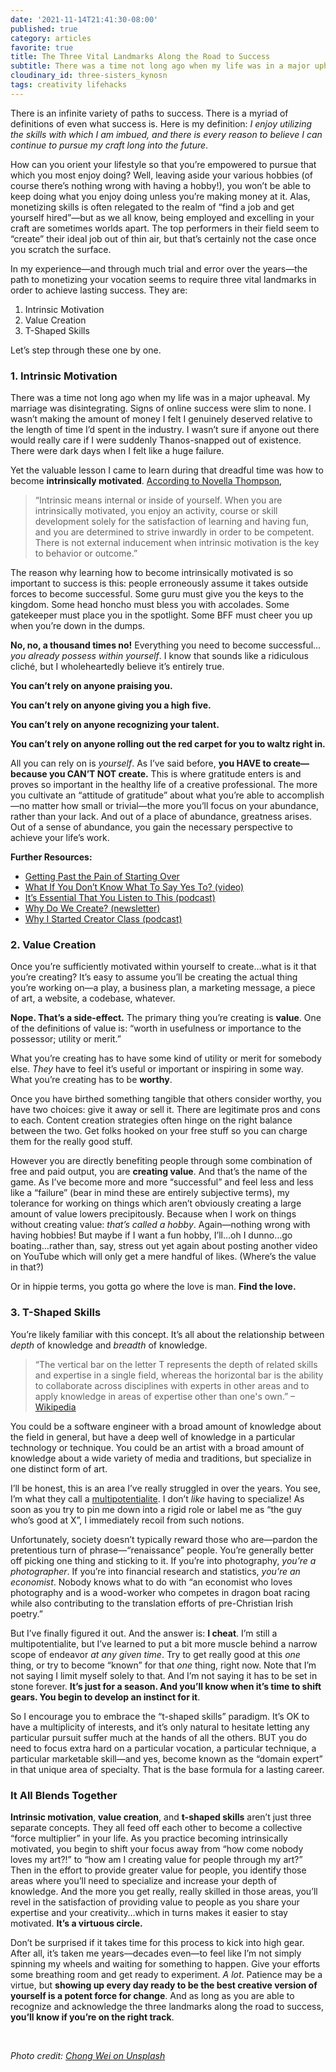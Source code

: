 ```yaml
---
date: '2021-11-14T21:41:30-08:00'
published: true
category: articles
favorite: true
title: The Three Vital Landmarks Along the Road to Success
subtitle: There was a time not long ago when my life was in a major upheaval. Signs of online success were slim to none. I wasn’t sure if anyone out there would really care if I were suddenly Thanos-snapped out of existence. Yet the valuable lesson I came to learn during that dreadful time was how to become intrinsically motivated, the significance of value creation, and the trick of cultivating T-shaped skills.
cloudinary_id: three-sisters_kynosn
tags: creativity lifehacks
---
```


There is an infinite variety of paths to success. There is a myriad of definitions of even what success is. Here is my definition: _I enjoy utilizing the skills with which I am imbued, and there is every reason to believe I can continue to pursue my craft long into the future_.

How can you orient your lifestyle so that you’re empowered to pursue that which you most enjoy doing? Well, leaving aside your various hobbies (of course there’s nothing wrong with having a hobby!), you won’t be able to keep doing what you enjoy doing unless you’re making money at it. Alas, monetizing skills is often relegated to the realm of “find a job and get yourself hired”—but as we all know, being employed and excelling in your craft are sometimes worlds apart. The top performers in their field seem to “create” their ideal job out of thin air, but that’s certainly not the case once you scratch the surface.

In my experience—and through much trial and error over the years—the path to monetizing your vocation seems to require three vital landmarks in order to achieve lasting success. They are:

1. Intrinsic Motivation
2. Value Creation
3. T-Shaped Skills

Let’s step through these one by one.

### 1. Intrinsic Motivation

There was a time not long ago when my life was in a major upheaval. My marriage was disintegrating. Signs of online success were slim to none. I wasn’t making the amount of money I felt I genuinely deserved relative to the length of time I’d spent in the industry. I wasn’t sure if anyone out there would really care if I were suddenly Thanos-snapped out of existence. There were dark days when I felt like a huge failure.

Yet the valuable lesson I came to learn during that dreadful time was how to become **intrinsically motivated**. [According to Novella Thompson](https://www.leaf.tv/5147186/the-difference-between-intrinsic-motivation-extrinsic-motivation/),

> “Intrinsic means internal or inside of yourself. When you are intrinsically motivated, you enjoy an activity, course or skill development solely for the satisfaction of learning and having fun, and you are determined to strive inwardly in order to be competent. There is not external inducement when intrinsic motivation is the key to behavior or outcome.”

The reason why learning how to become intrinsically motivated is so important to success is this: people erroneously assume it takes outside forces to become successful. Some guru must give you the keys to the kingdom. Some head honcho must bless you with accolades. Some gatekeeper must place you in the spotlight. Some BFF must cheer you up when you’re down in the dumps.

**No, no, a thousand times no!** Everything you need to become successful…_you already possess within yourself_. I know that sounds like a ridiculous cliché, but I wholeheartedly believe it’s entirely true.

**You can’t rely on anyone praising you.**

**You can’t rely on anyone giving you a high five.**

**You can’t rely on anyone recognizing your talent.**

**You can’t rely on anyone rolling out the red carpet for you to waltz right in.**

All you can rely on is _yourself_. As I’ve said before, **you HAVE to create—because you CAN’T NOT create.** This is where gratitude enters is and proves so important in the healthy life of a creative professional. The more you cultivate an “attitude of gratitude” about what you’re able to accomplish—no matter how small or trivial—the more you’ll focus on your abundance, rather than your lack. And out of a place of abundance, greatness arises. Out of a sense of abundance, you gain the necessary perspective to achieve your life’s work.

**Further Resources:**

* [Getting Past the Pain of Starting Over](https://jaredwhite.com/articles/getting-past-the-pain-of-starting-over)
* [What If You Don’t Know What To Say Yes To? (video)](https://jaredwhite.com/videos/20190826/what-if-you-dont-know-what-to-say-yes-to)
* [It’s Essential That You Listen to This (podcast)](https://jaredwhite.com/podcast/15/)
* [Why Do We Create? (newsletter)](https://www.getrevue.co/profile/creatorclass/issues/why-do-we-create-because-548851)
* [Why I Started Creator Class (podcast)](https://jaredwhite.com/podcast/68/)

### 2. Value Creation

Once you’re sufficiently motivated within yourself to create…what is it that you’re creating? It’s easy to assume you’ll be creating the actual thing you’re working on—a play, a business plan, a marketing message, a piece of art, a website, a codebase, whatever.

**Nope. That’s a side-effect.** The primary thing you’re creating is **value**. One of the definitions of value is: “worth in usefulness or importance to the possessor; utility or merit.”

What you’re creating has to have some kind of utility or merit for somebody else. _They_ have to feel it’s useful or important or inspiring in some way. What you’re creating has to be **worthy**.

Once you have birthed something tangible that others consider worthy, you have two choices: give it away or sell it. There are legitimate pros and cons to each. Content creation strategies often hinge on the right balance between the two. Get folks hooked on your free stuff so you can charge them for the really good stuff.

However you are directly benefiting people through some combination of free and paid output, you are **creating value**. And that’s the name of the game. As I’ve become more and more “successful” and feel less and less like a “failure” (bear in mind these are entirely subjective terms), my tolerance for working on things which aren’t obviously creating a large amount of value lowers precipitously. Because when I work on things without creating value: _that’s called a hobby_. Again—nothing wrong with having hobbies! But maybe if I want a fun hobby, I’ll…oh I dunno…go boating…rather than, say, stress out yet again about posting another video on YouTube which will only get a mere handful of likes. (Where’s the value in that?)

Or in hippie terms, you gotta go where the love is man. **Find the love.**

### 3. T-Shaped Skills

You’re likely familiar with this concept. It’s all about the relationship between _depth_ of knowledge and _breadth_ of knowledge.

> “The vertical bar on the letter T represents the depth of related skills and expertise in a single field, whereas the horizontal bar is the ability to collaborate across disciplines with experts in other areas and to apply knowledge in areas of expertise other than one's own.” –[Wikipedia](https://en.wikipedia.org/wiki/T-shaped_skills)

You could be a software engineer with a broad amount of knowledge about the field in general, but have a deep well of knowledge in a particular technology or technique. You could be an artist with a broad amount of knowledge about a wide variety of media and traditions, but specialize in one distinct form of art.

I’ll be honest, this is an area I’ve really struggled in over the years. You see, I’m what they call a [multipotentialite](https://www.ted.com/talks/emilie_wapnick_why_some_of_us_don_t_have_one_true_calling). I don’t _like_ having to specialize! As soon as you try to pin me down into a rigid role or label me as “the guy who’s good at X”, I immediately recoil from such notions.

Unfortunately, society doesn’t typically reward those who are—pardon the pretentious turn of phrase—“renaissance” people. You’re generally better off picking one thing and sticking to it. If you’re into photography, _you’re a photographer_. If you’re into financial research and statistics, _you’re an economist_. Nobody knows what to do with “an economist who loves photography and is a wood-worker who competes in dragon boat racing while also contributing to the translation efforts of pre-Christian Irish poetry.”

But I’ve finally figured it out. And the answer is: **I cheat**. I’m still a multipotentialite, but I’ve learned to put a bit more muscle behind a narrow scope of endeavor _at any given time_. Try to get really good at this _one_ thing, or try to become “known” for that _one_ thing, right now. Note that I’m not saying I limit myself solely to that. And I’m not saying it has to be set in stone forever. **It’s just for a season. And you’ll know when it’s time to shift gears. You begin to develop an instinct for it**.

So I encourage you to embrace the “t-shaped skills” paradigm. It’s OK to have a multiplicity of interests, and it’s only natural to hesitate letting any particular pursuit suffer much at the hands of all the others. BUT you do need to focus extra hard on a particular vocation, a particular technique, a particular marketable skill—and yes, become known as the “domain expert” in that unique area of specialty. That is the base formula for a lasting career.

### It All Blends Together

**Intrinsic motivation**, **value creation**, and **t-shaped skills** aren’t just three separate concepts. They all feed off each other to become a collective “force multiplier” in your life. As you practice becoming intrinsically motivated, you begin to shift your focus away from “how come nobody loves my art?!” to “how am I creating value for people through my art?” Then in the effort to provide greater value for people, you identify those areas where you’ll need to specialize and increase your depth of knowledge. And the more you get really, really skilled in those areas, you’ll revel in the satisfaction of providing value to people as you share your expertise and your creativity…which in turns makes it easier to stay motivated. **It’s a virtuous circle.**

Don’t be surprised if it takes time for this process to kick into high gear. After all, it’s taken me years—decades even—to feel like I’m not simply spinning my wheels and waiting for something to happen. Give your efforts some breathing room and get ready to experiment. _A lot_. Patience may be a virtue, but **showing up every day ready to be the best creative version of yourself is a potent force for change**. And as long as you are able to recognize and acknowledge the three landmarks along the road to success, **you’ll know if you’re on the right track**.

<br/>

_Photo credit: [Chong Wei on Unsplash](https://unsplash.com/photos/kxMI09hoUT8)_